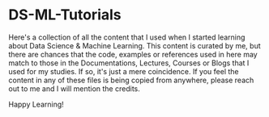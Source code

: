 # DS-ML-Tutorials

Here's a collection of all the content that I used when I started learning about Data Science & Machine Learning.
This content is curated by me, but there are chances that the code, examples or references used in here may match to 
those in the Documentations, Lectures, Courses or Blogs that I used for my studies. 
If so, it's just a mere coincidence. 
If you feel the content in any of these files is being copied from anywhere, please reach out to me and 
I will mention the credits. 

Happy Learning!
 
